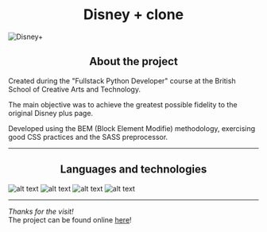 <h1 align="center"> Disney + clone </h1>

![Disney+](https://mundoconectado.com.br/uploads/chamadas/disney-plus.jpg)

<h2 align="center">About the project</h2>

Created during the "Fullstack Python Developer" course at the British School of Creative Arts and Technology.

The main objective was to achieve the greatest possible fidelity to the original Disney plus page.

Developed using the BEM (Block Element Modifie) methodology, exercising good CSS practices and the SASS preprocessor.
<hr>
<h2 align="center">Languages and technologies</h2>

![alt text](https://img.shields.io/badge/JavaScript-F7DF1E?style=for-the-badge&logo=javascript&logoColor=black)
![alt text](https://img.shields.io/badge/Sass-CC6699?style=for-the-badge&logo=sass&logoColor=white)
![alt text](https://img.shields.io/badge/HTML5-E34F26?style=for-the-badge&logo=html5&logoColor=white)
![alt text](https://img.shields.io/badge/CSS3-1572B6?style=for-the-badge&logo=css3&logoColor=white)
<hr>

<i>Thanks for the visit!</i> <br>
The project can be found online <a href="https://disneyplus-k86b650xh-brunogallotte.vercel.app/">here</a>!


